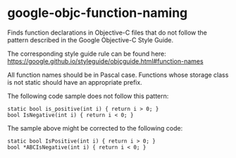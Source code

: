 google-objc-function-naming
===========================

Finds function declarations in Objective-C files that do not follow the
pattern described in the Google Objective-C Style Guide.

The corresponding style guide rule can be found here:
<https://google.github.io/styleguide/objcguide.html#function-names>

All function names should be in Pascal case. Functions whose storage
class is not static should have an appropriate prefix.

The following code sample does not follow this pattern:

    static bool is_positive(int i) { return i > 0; }
    bool IsNegative(int i) { return i < 0; }

The sample above might be corrected to the following code:

    static bool IsPositive(int i) { return i > 0; }
    bool *ABCIsNegative(int i) { return i < 0; }
